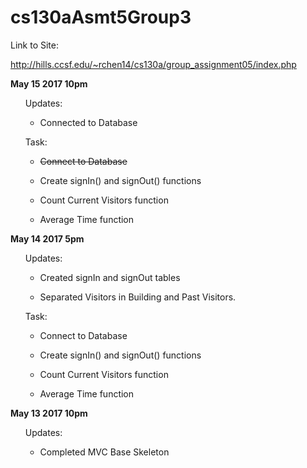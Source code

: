 # cs130aAsmt5Group3

Link to Site:

http://hills.ccsf.edu/~rchen14/cs130a/group_assignment05/index.php 

<b>May 15 2017 10pm</b>

 <ul>Updates:

  * Connected to Database
</ul>
 

 <ul>Task:

  *  ~~Connect to Database~~

  * Create signIn() and signOut() functions

  * Count Current Visitors function

  * Average Time function
</ul>

<b>May 14 2017 5pm</b>

 <ul>Updates:

  * Created signIn and signOut tables

  * Separated Visitors in Building and Past Visitors.
</ul>
 

 <ul>Task:

  * Connect to Database

  * Create signIn() and signOut() functions

  * Count Current Visitors function

  * Average Time function
</ul>
 
 
<b>May 13 2017 10pm</b>

 <ul>Updates:

  * Completed MVC Base Skeleton
</ul>
